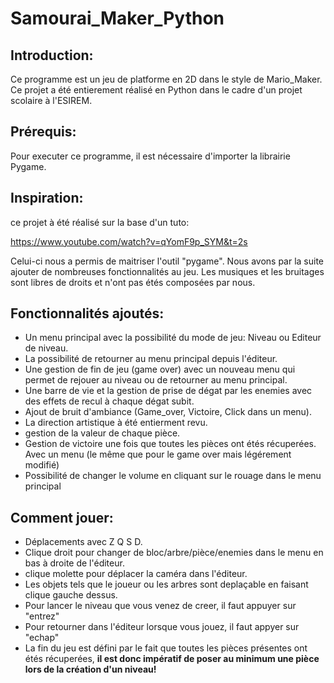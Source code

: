 # Samourai_Maker_Python

## Introduction:

Ce programme est un jeu de platforme en 2D dans le style de Mario_Maker.
Ce projet a été entierement réalisé en Python dans le cadre d'un projet scolaire à l'ESIREM.

## Prérequis:
Pour executer ce programme, il est nécessaire d'importer la librairie Pygame.

## Inspiration:
 ce projet à été réalisé sur la base d'un tuto:
 
 https://www.youtube.com/watch?v=qYomF9p_SYM&t=2s
 
 Celui-ci nous a permis de maitriser l'outil "pygame". Nous avons par la suite ajouter de nombreuses fonctionnalités au jeu.
 Les musiques et les bruitages sont libres de droits et n'ont pas étés composées par nous.
 
 ## Fonctionnalités ajoutés:
 - Un menu principal avec la possibilité du mode de jeu: Niveau ou Editeur de niveau.
 - La possibilité de retourner au menu principal depuis l'éditeur.
 - Une gestion de fin de jeu (game over) avec un nouveau menu qui permet de rejouer au niveau ou  de retourner au menu principal.
 - Une barre de vie et la gestion de prise de dégat par les enemies avec des effets de recul à chaque dégat subit.
 - Ajout de bruit d'ambiance (Game_over, Victoire, Click dans un menu).
 - La direction artistique à été entierment revu.
 - gestion de la valeur de chaque pièce.
 - Gestion de victoire une fois que toutes les pièces ont étés récuperées. Avec un menu (le même que pour le game over mais légérement modifié)
 - Possibilité de changer le volume en cliquant sur le rouage dans le menu principal

## Comment jouer:

- Déplacements avec Z Q S D.
- Clique droit pour changer de bloc/arbre/pièce/enemies dans le menu en bas à droite de l'éditeur.
- clique molette pour déplacer la caméra dans l'éditeur.
- Les objets tels que le joueur ou les arbres sont deplaçable en faisant clique gauche dessus.
- Pour lancer le niveau que vous venez de creer, il faut appuyer sur "entrez"
- Pour retourner dans l'éditeur lorsque vous jouez, il faut appyer sur "echap"
- La fin du jeu est défini par le fait que toutes les pièces présentes ont étés récuperées, **il est donc impératif de poser au minimum une pièce lors de la création d'un niveau!**
